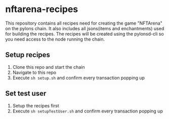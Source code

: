 # nftarena-recipes

This repository contains all recipes need for creating the game "NFTArena" on the pylons chain.
It also includes all jsons(items and enchantments) used for building the recipes.
The recipes will be created using the pylonsd-cli so you need access to the node running the chain.

## Setup recipes
1. Clone this repo and start the chain
2. Navigate to this repo
3. Execute `sh setup.sh` and confirm every transaction popping up

## Set test user
1. Setup the recipes first
3. Execute `sh setupTestUser.sh` and confirm every transaction popping up
